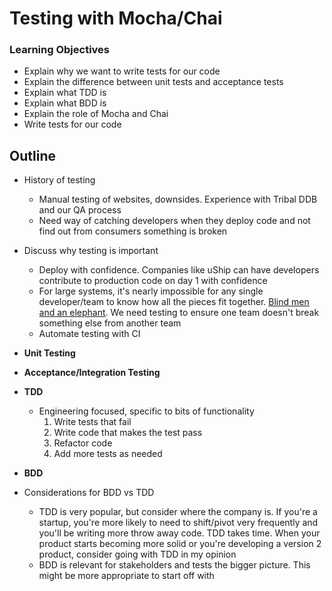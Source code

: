 # Testing with Mocha/Chai

### Learning Objectives

* Explain why we want to write tests for our code
* Explain the difference between unit tests and acceptance tests
* Explain what TDD is
* Explain what BDD is
* Explain the role of Mocha and Chai
* Write tests for our code

## Outline

- History of testing 
  * Manual testing of websites, downsides. Experience with Tribal DDB and our QA process
  * Need way of catching developers when they deploy code and not find out from consumers something is broken 
- Discuss why testing is important 
  * Deploy with confidence. Companies like uShip can have developers contribute to production code on day 1 with confidence 
  * For large systems, it's nearly impossible for any single developer/team to know how all the pieces fit together. [Blind men and an elephant](https://en.wikipedia.org/wiki/Blind_men_and_an_elephant). We need testing to ensure one team doesn't break something else from another team 
  * Automate testing with CI 

- **Unit Testing**

- **Acceptance/Integration Testing**

- **TDD**
  * Engineering focused, specific to bits of functionality
    1. Write tests that fail 
    2. Write code that makes the test pass
    3. Refactor code 
    4. Add more tests as needed 

- **BDD** 

- Considerations for BDD vs TDD 
  * TDD is very popular, but consider where the company is. If you're a startup, you're more likely to need to shift/pivot very frequently and you'll be writing more throw away code. TDD takes time. When your product starts becoming more solid or you're developing a version 2 product, consider going with TDD in my opinion 
  * BDD is relevant for stakeholders and tests the bigger picture. This might be more appropriate to start off with
